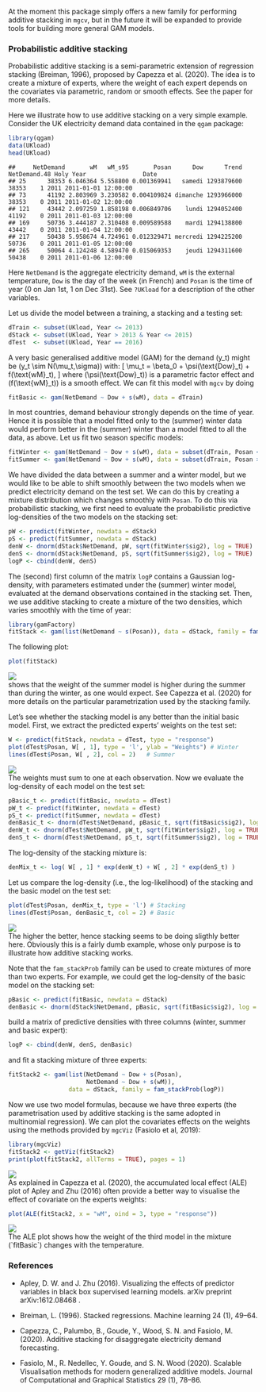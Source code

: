 At the moment this package simply offers a new family for performing
additive stacking in `mgcv`, but in the future it will be expanded to
provide tools for building more general GAM models.

### Probabilistic additive stacking

Probabilistic additive stacking is a semi-parametric extension of
regression stacking (Breiman, 1996), proposed by Capezza et al. (2020).
The idea is to create a mixture of experts, where the weight of each
expert depends on the covariates via parametric, random or smooth
effects. See the paper for more details.

Here we illustrate how to use additive stacking on a very simple
example. Consider the UK electricity demand data contained in the `qgam`
package:

``` r
library(qgam)
data(UKload)
head(UKload)
```

    ##     NetDemand       wM   wM_s95       Posan      Dow      Trend NetDemand.48 Holy Year                Date
    ## 25      38353 6.046364 5.558800 0.001369941   samedi 1293879600        38353    1 2011 2011-01-01 12:00:00
    ## 73      41192 2.803969 3.230582 0.004109824 dimanche 1293966000        38353    0 2011 2011-01-02 12:00:00
    ## 121     43442 2.097259 1.858198 0.006849706    lundi 1294052400        41192    0 2011 2011-01-03 12:00:00
    ## 169     50736 3.444187 2.310408 0.009589588    mardi 1294138800        43442    0 2011 2011-01-04 12:00:00
    ## 217     50438 5.958674 4.724961 0.012329471 mercredi 1294225200        50736    0 2011 2011-01-05 12:00:00
    ## 265     50064 4.124248 4.589470 0.015069353    jeudi 1294311600        50438    0 2011 2011-01-06 12:00:00

Here `NetDemand` is the aggregate electricity demand, `wM` is the
external temperature, `Dow` is the day of the week (in French) and
`Posan` is the time of year (0 on Jan 1st, 1 on Dec 31st). See `?UKload`
for a description of the other variables.

Let us divide the model between a training, a stacking and a testing
set:

``` r
dTrain <- subset(UKload, Year <= 2013)
dStack <- subset(UKload, Year > 2013 & Year <= 2015)
dTest  <- subset(UKload, Year == 2016)
```

A very basic generalised additive model (GAM) for the demand \(y_t\)
might be \(y_t \sim N(\mu_t,\sigma)\) with: \[
\mu_t = \beta_0 + \psi(\text{Dow}_t) + f(\text{wM}_t),
\] where \(\psi(\text{Dow}_t)\) is a parametric factor effect and
\(f(\text{wM}_t)\) is a smooth effect. We can fit this model with `mgcv`
by doing

``` r
fitBasic <- gam(NetDemand ~ Dow + s(wM), data = dTrain)
```

In most countries, demand behaviour strongly depends on the time of
year. Hence it is possible that a model fitted only to the (summer)
winter data would perform better in the (summer) winter than a model
fitted to all the data, as above. Let us fit two season specific
models:

``` r
fitWinter <- gam(NetDemand ~ Dow + s(wM), data = subset(dTrain, Posan < 0.25 | Posan > 0.75))
fitSummer <- gam(NetDemand ~ Dow + s(wM), data = subset(dTrain, Posan >= 0.25 & Posan <= 0.75))
```

We have divided the data between a summer and a winter model, but we
would like to be able to shift smoothly between the two models when we
predict electricity demand on the test set. We can do this by creating a
mixture distribution which changes smoothly with `Posan`. To do this via
probabilistic stacking, we first need to evaluate the probabilistic
predictive log-densities of the two models on the stacking set:

``` r
pW <- predict(fitWinter, newdata = dStack)
pS <- predict(fitSummer, newdata = dStack)
denW <- dnorm(dStack$NetDemand, pW, sqrt(fitWinter$sig2), log = TRUE)
denS <- dnorm(dStack$NetDemand, pS, sqrt(fitSummer$sig2), log = TRUE)
logP <- cbind(denW, denS)
```

The (second) first column of the matrix `logP` contains a Gaussian
log-density, with parameters estimated under the (summer) winter model,
evaluated at the demand observations contained in the stacking set.
Then, we use additive stacking to create a mixture of the two densities,
which varies smoothly with the time of year:

``` r
library(gamFactory)
fitStack <- gam(list(NetDemand ~ s(Posan)), data = dStack, family = fam_stackProb(logP))
```

The following
plot:

``` r
plot(fitStack)
```

<img src="gamFactory_files/figure-gfm/unnamed-chunk-7-1.png" style="display:block; margin: auto" style="display: block; margin: auto;" />
shows that the weight of the summer model is higher during the summer
than during the winter, as one would expect. See Capezza et al. (2020)
for more details on the particular parametrization used by the stacking
family.

Let’s see whether the stacking model is any better than the initial
basic model. First, we extract the predicted experts’ weights on the
test set:

``` r
W <- predict(fitStack, newdata = dTest, type = "response")
plot(dTest$Posan, W[ , 1], type = 'l', ylab = "Weights") # Winter
lines(dTest$Posan, W[ , 2], col = 2)   # Summer
```

<img src="gamFactory_files/figure-gfm/unnamed-chunk-8-1.png" style="display:block; margin: auto" style="display: block; margin: auto;" />
The weights must sum to one at each observation. Now we evaluate the
log-density of each model on the test set:

``` r
pBasic_t <- predict(fitBasic, newdata = dTest)
pW_t <- predict(fitWinter, newdata = dTest)
pS_t <- predict(fitSummer, newdata = dTest)
denBasic_t <- dnorm(dTest$NetDemand, pBasic_t, sqrt(fitBasic$sig2), log = TRUE)
denW_t <- dnorm(dTest$NetDemand, pW_t, sqrt(fitWinter$sig2), log = TRUE)
denS_t <- dnorm(dTest$NetDemand, pS_t, sqrt(fitSummer$sig2), log = TRUE)
```

The log-density of the stacking mixture is:

``` r
denMix_t <- log( W[ , 1] * exp(denW_t) + W[ , 2] * exp(denS_t) )
```

Let us compare the log-density (i.e., the log-likelihood) of the
stacking and the basic model on the test set:

``` r
plot(dTest$Posan, denMix_t, type = 'l') # Stacking
lines(dTest$Posan, denBasic_t, col = 2) # Basic
```

<img src="gamFactory_files/figure-gfm/unnamed-chunk-11-1.png" style="display:block; margin: auto" style="display: block; margin: auto;" />
The higher the better, hence stacking seems to be doing sligthly better
here. Obviously this is a fairly dumb example, whose only purpose is to
illustrate how additive stacking works.

Note that the `fam_stackProb` family can be used to create mixtures of
more than two experts. For example, we could get the log-density of the
basic model on the stacking set:

``` r
pBasic <- predict(fitBasic, newdata = dStack)
denBasic <- dnorm(dStack$NetDemand, pBasic, sqrt(fitBasic$sig2), log = TRUE)
```

build a matrix of predictive densities with three columns (winter,
summer and basic expert):

``` r
logP <- cbind(denW, denS, denBasic)
```

and fit a stacking mixture of three experts:

``` r
fitStack2 <- gam(list(NetDemand ~ Dow + s(Posan),
                      NetDemand ~ Dow + s(wM)), 
                 data = dStack, family = fam_stackProb(logP))
```

Now we use two model formulas, because we have three experts (the
parametrisation used by additive stacking is the same adopted in
multinomial regression). We can plot the covariates effects on the
weights using the methods provided by `mgcViz` (Fasiolo et al, 2019):

``` r
library(mgcViz)
fitStack2 <- getViz(fitStack2)
print(plot(fitStack2, allTerms = TRUE), pages = 1)
```

<img src="gamFactory_files/figure-gfm/unnamed-chunk-15-1.png" style="display:block; margin: auto" style="display: block; margin: auto;" />
As explained in Capezza et al. (2020), the accumulated local effect
(ALE) plot of Apley and Zhu (2016) often provide a better way to
visualise the effect of covariate on the experts
weights:

``` r
plot(ALE(fitStack2, x = "wM", oind = 3, type = "response"))
```

<img src="gamFactory_files/figure-gfm/unnamed-chunk-16-1.png" style="display:block; margin: auto" style="display: block; margin: auto;" />
The ALE plot shows how the weight of the third model in the mixture
(`fitBasic`) changes with the temperature.

### References

  - Apley, D. W. and J. Zhu (2016). Visualizing the effects of predictor
    variables in black box supervised learning models. arXiv preprint
    arXiv:1612.08468 .

  - Breiman, L. (1996). Stacked regressions. Machine learning 24 (1),
    49–64.

  - Capezza, C., Palumbo, B., Goude, Y., Wood, S. N. and Fasiolo, M.
    (2020). Additive stacking for disaggregate electricity demand
    forecasting.

  - Fasiolo, M., R. Nedellec, Y. Goude, and S. N. Wood (2020). Scalable
    Visualisation methods for modern generalized additive models.
    Journal of Computational and Graphical Statistics 29 (1), 78–86.
